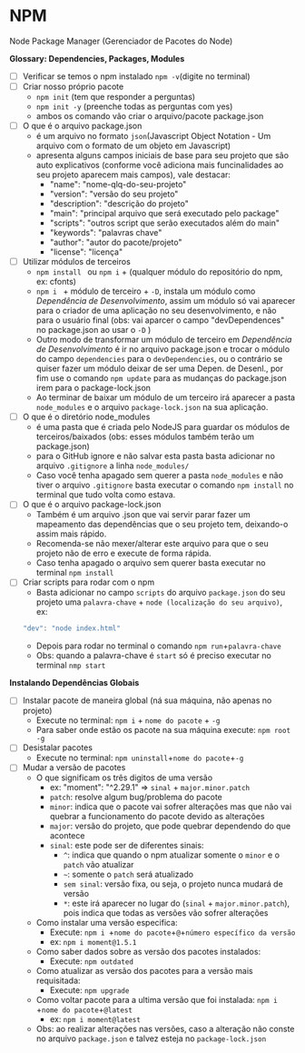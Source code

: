 # NPM

Node Package Manager (Gerenciador de Pacotes do Node)

__Glossary: Dependencies, Packages, Modules__

- [ ] Verificar se temos o npm instalado `npm -v`(digite no terminal)
- [ ] Criar nosso próprio pacote
    * `npm init` (tem que responder a perguntas)
    * `npm init -y` (preenche todas as perguntas com yes)
    * ambos os comando vão criar o arquivo/pacote package.json
- [ ] O que é o arquivo package.json
    * é um arquivo no formato `json`(Javascript Object Notation - Um arquivo com o formato de um objeto em Javascript)
    * apresenta alguns campos iniciais de base para seu projeto que são auto explicativos (conforme você adiciona mais funcinalidades ao seu projeto aparecem mais campos), vale destacar:
        * "name": "nome-qlq-do-seu-projeto"  
        * "version": "versão do seu projeto"
        * "description": "descrição do projeto"
        * "main": "principal arquivo que será executado pelo package"
        * "scripts": "outros script que serão executados além do main"
        * "keywords": "palavras chave"
        * "author": "autor do pacote/projeto"
        * "license": "licença"
- [ ] Utilizar módulos de terceiros
    * `npm install ` ou `npm i` + (qualquer módulo do repositório do npm, ex: cfonts)
    * `npm i ` + módulo de terceiro + `-D`, instala um módulo como *Dependência de Desenvolvimento*, assim um módulo só vai aparecer para o criador de uma aplicação no seu desenvolvimento, e não para o usuário final (obs: vai aparcer o campo "devDependences" no package.json ao usar o `-D` )
    * Outro modo de transformar um módulo de terceiro em *Dependência de Desenvolvimento* é ir no arquivo package.json e trocar o módulo do campo `dependencies` para o `devDependencies`, ou o contrário se quiser fazer um módulo deixar de ser uma Depen. de Desenl., por fim use o comando `npm update` para as mudanças do package.json irem para o package-lock.json
    * Ao terminar de baixar um módulo de um terceiro irá aparecer a pasta `node_modules` e o arquivo `package-lock.json` na sua aplicação.
- [ ] O que é o diretório node_modules
    * é uma pasta que é criada pelo NodeJS para guardar os módulos de terceiros/baixados (obs: esses módulos também terão um package.json)
    * para o GitHub ignore e não salvar esta pasta basta adicionar no arquivo `.gitignore` a linha `node_modules/`
    * Caso você tenha apagado sem querer a pasta `node_modules` e não tiver o arquivo `.gitignore` basta executar o comando `npm install` no terminal que tudo volta como estava.
- [ ] O que é o arquivo package-lock.json
    * Também é um arquivo .json que vai servir parar fazer um mapeamento das dependências que o seu projeto tem, deixando-o assim mais rápido.
    * Recomenda-se não mexer/alterar este arquivo para que o seu projeto não de erro e execute de forma rápida.
    * Caso tenha apagado o arquivo sem querer basta executar no terminal `npm install`
- [ ] Criar scripts para rodar com o npm
    * Basta adicionar no campo `scripts` do arquivo `package.json` do seu projeto uma `palavra-chave` + `node (localização do seu arquivo)`, ex:
    ```js
    "dev": "node index.html"
    ```
    * Depois para rodar no terminal o comando `npm run`+`palavra-chave`
    * Obs: quando a palavra-chave é `start` só é preciso executar no terminal `nmp start`

__Instalando Dependências Globais__
- [ ] Instalar pacote de maneira global (ná sua máquina, não apenas no projeto)
    * Execute no terminal: `npm i` + `nome do pacote` + `-g`
    * Para saber onde estão os pacote na sua máquina execute:
    `npm root -g`
- [ ] Desistalar pacotes
    * Execute no terminal: `npm uninstall`+`nome do pacote`+`-g`
- [ ] Mudar a versão de pacotes
    * O que significam os três digitos de uma versão
        * ex: "moment": "^2.29.1" => `sinal` + `major.minor.patch`
        * `patch`: resolve algum bug/problema do pacote
        * `minor`: indica que o pacote vai sofrer alterações mas que não vai quebrar a funcionamento do pacote devido as alterações
        * `major`: versão do projeto, que pode quebrar dependendo do que acontece
        * `sinal`: este pode ser de diferentes sinais:
            * `^`: indica que quando o npm atualizar somente o `minor` e o `patch` vão atualizar
            * `~`: somente o `patch` será atualizado
            * `sem sinal`: versão fixa, ou seja, o projeto nunca mudará de versão
            * `*`: este irá aparecer no lugar do (`sinal` + `major.minor.patch`), pois indica que todas as versões vão sofrer alterações
    * Como instalar uma versão especifica:
        * Execute: `npm i `+`nome do pacote`+`@`+`número específico da versão`
        * ex: `npm i moment@1.5.1`
    * Como saber dados sobre as versão dos pacotes instalados:
        * Execute: `npm outdated`
    * Como atualizar as versão dos pacotes para a versão mais requisitada:
        * Execute: `npm upgrade` 
    * Como voltar pacote para a ultima versão que foi instalada: `npm i `+`nome do pacote`+`@latest`
        * ex: `npm i moment@latest`
    * Obs: ao realizar alterações nas versões, caso a alteração não conste no arquivo `package.json` e talvez esteja no `package-lock.json`
    